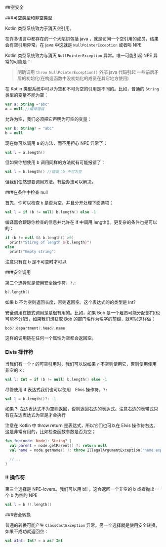 ##空安全

###可空类型和非空类型

Kotlin 类型系统致力于消灭空引用。

在许多语言中都存在的一个大陷阱包括 java ，就是访问一个空引用的成员，结果会有空引用异常。在 java 中这就是 `NullPointerException` 或者叫 NPE

Kotlin 类型系统致力与消灭 `NullPointerException` 异常。唯一可能引起 NPE 异常的可能是：

>明确调用 `throw NullPointerException()`
>外部 java 代码引起
>一些前后矛盾的初始化(在构造函数中没初始化的成员在其它地方使用)

在 Kotlin 类型系统中可以为空和不可为空的引用是不同的。比如，普通的 `String` 类型的变量不能为空：

```kotlin
var a: String ="abc"
a = null //编译错误　
```

允许为空，我们必须把它声明为可空的变量：

```kotlin
var b: String? = "abc"
b = null
```

现在你可以调用 a 的方法，而不用担心 NPE 异常了：

```kotlin
val l = a.length()
```

但如果你想使用 b 调用同样的方法就有可能报错了：

```kotlin
val l = b.length() //错误：b 不可为空
```

但我们任然想要调用方法，有些办法可以解决。

###在条件中检查 null

首先，你可以检查 `b` 是否为空，并且分开处理下面选项：

```kotlin
val l = if (b != null) b.length() else -1
```

编译器会跟踪你检查的信息并允许在 if 中调用 length()。更复杂的条件也是可以的：

```kotlin
if (b != null && b.length() >0)
  print("Stirng of length ${b.length}")
else
  print("Empty string")
```

注意只有在 b 是不可变时才可以

###安全调用

第二个选择就是使用安全操作符，`?.`:

```kotlin
b?.length()
```

如果 b 不为空则返回长度，否则返回空。这个表达式的的类型是 Int?

安全调用在链式调用是是很有用的。比如，如果 Bob 是一个雇员可能分配部门(也可能不分配)，如果我们想获取 Bob 的部门名作为名字的前缀，就可以这样做：

```kotlin
bob?.department?.head?.name
```
这样的调用链在任何一个属性为空都会返回空。

### Elvis 操作符

当我们有一个 r 的可空引用时，我们可以说如果 `r` 不空则使用它，否则使用使用非空的 x :

```kotlin
val l: Int = if (b != null) b.length() else -1
```
尽管使用 if 表达式我们也可以使用　Elvis 操作符，`?:`

```kotlin
val l = b.length()?: -1
```
如果 ?: 左边表达式不为空则返回，否则返回右边的表达式。注意右边的表带式只有在左边表达式为空是才会执行

注意在 Kotlin 中 throw return 是表达式，所以它们也可以在 Elvis 操作符右边。这是非常有用的，比如检查函数参数是否为空；

```kotlin
fun foo(node: Node): String? {
  val parent = node.getParent() ?: return null
  val name = node.getName() ?: throw IllegalArgumentException("name expected")

  //...
}
```
### !! 操作符

第三个选择是 NPE-lovers。我们可以用 b!! ，这会返回一个非空的 b 或者抛出一个 b 为空的 NPE

```kotlin
val l = b !!.length()
```
###安全转换

普通的转换可能产生 `ClassCastException` 异常。另一个选择就是使用安全转换，如果不成功就返回空：

```kotlin
val aInt: Int? = a as? Int
```
